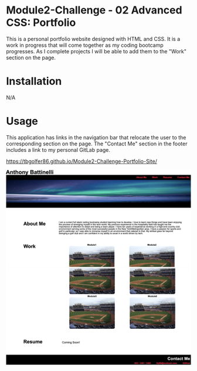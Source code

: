 # Module2-Challenge - 02 Advanced CSS: Portfolio

This is a personal portfolio website designed with HTML and CSS. It is a work in progress that will come together as my coding bootcamp progresses. As I complete projects I will be able to add them to the "Work" section on the page.

# Installation

N/A

# Usage

This application has links in the navigation bar that relocate the user to the corresponding section on the page. The "Contact Me" section in the footer includes a link to my personal GitLab page.

https://tbgolfer86.github.io/Module2-Challenge-Portfolio-Site/

![alt text](assets/Screenshot%202022-12-02%20at%209.40.54%20PM.png)
![alt text](assets/Screenshot%202022-12-02%20at%209.41.27%20PM.png)
